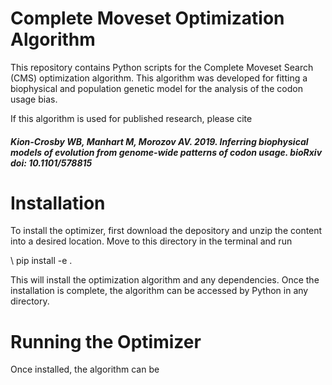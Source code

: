# Complete Moveset Optimization Algorithm

This repository contains Python scripts for the Complete Moveset Search (CMS) optimization algorithm. This algorithm was developed for fitting a biophysical and population genetic model for the analysis of the codon usage bias.

If this algorithm is used for published research, please cite 
##### Kion-Crosby WB, Manhart M, Morozov AV. 2019. Inferring biophysical models of evolution from genome-wide patterns of codon usage. bioRxiv doi: 10.1101/578815 

# Installation

To install the optimizer, first download the depository and unzip the content into a desired location. Move to this directory in the terminal and run

\\ pip install -e .

This will install the optimization algorithm and any dependencies. Once the installation is complete, the algorithm can be accessed by Python in any directory.

# Running the Optimizer

Once installed, the algorithm can be 

# 


